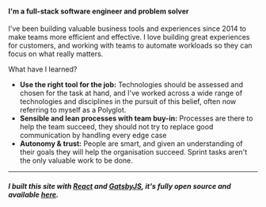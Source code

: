 #### I'm a full-stack software engineer and problem solver

I've been building valuable business tools and experiences since 2014 to make teams more efficient and effective. I love building great experiences for customers, and working with teams to automate workloads so they can focus on what really matters.

What have I learned?

* **Use the right tool for the job:** Technologies should be assessed and chosen for the task at hand, and I've worked across a wide range of technologies and disciplines in the pursuit of this belief, often now referring to myself as a Polyglot.
* **Sensible and lean processes with team buy-in:** Processes are there to help the team succeed, they should not try to replace good communication by handling every edge case
* **Autonomy & trust:** People are smart, and given an understanding of their goals they will help the organisation succeed. Sprint tasks aren't the only valuable work to be done.

---

##### I built this site with [React](https://reactjs.org/) and [GatsbyJS](https://www.gatsbyjs.org/), it's fully open source and available [here](https://github.com/Nick-Lucas/nicklucas.co.uk).
